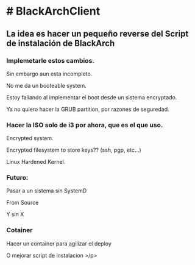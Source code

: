 <h1># BlackArchClient </h1>

<h2>La idea es hacer un pequeño reverse del Script de instalación de BlackArch </h2>

<h3>Implemetarle estos cambios. </h3>
    <p>Sin embargo aun esta incompleto. </p>
    <p>No me da un booteable system. </p>
    <p>Estoy fallando al implementar el boot desde un sistema encryptado. </p>
    <p>Ya no quiero hacer la GRUB partition, por razones de seguredad. </p>
    
<h3> Hacer la ISO solo de i3 por ahora, que es el que uso.</h3>
    <p> Encrypted system. </p>
    <p> Encrypted filesystem to store keys?? (ssh, pgp, etc...) </p>
    <p> Linux Hardened Kernel. </p>

<h3>Futuro: </h3>
    <p>Pasar a un sistema sin SystemD</p>
    <p>From Source </p>
    <p>Y sin X</p>
    
<h3> Cotainer </h3>
    <p> Hacer un container para agilizar el deploy </p>
    <p> O mejorar script de instalacion >/p>
